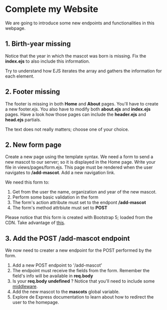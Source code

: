 # Complete my Website 

We are going to introduce some new endpoints and functionalities in this webpage.

## 1. Birth-year missing

Notice that the year in which the mascot was born is missing.
Fix the **index.ejs** to also include this information. 

Try to understand how EJS iterates the array and gathers the information for each element.

## 2. Footer missing

The footer is missing in both __Home__ and __About__ pages. You'll have to create a new footer.ejs. You also have to modify both __about.ejs__ and __index.ejs__ pages. Have a look how those pages can include the __header.ejs__ and __head.ejs__ partials.

The text does not really matters; choose one of your choice.

## 2. New form page

Create a new page using the template syntax. We need a form to send a new mascot to our server; so it is displayed in the Home page. Write your file in views/pages/form.ejs. This page must be rendered when the user navigates to **/add-mascot**. Add a new navigation link.

We need this form to:

1. Get from the user the name, organization and year of the new mascot.
2. Perform some basic validation in the form
3. The form's action attribute must set to the endpont **/add-mascot**
4. The form's method attrbiute must set to **POST**

Please notice that this form is created with Bootstrap 5; loaded from the CDN. Take advantage of [this](https://getbootstrap.com/docs/5.0/forms/overview/).

## 3. Add the POST /add-mascot endpoint

We now need to creater a new endpoint for the POST performed by the form.

1. Add a new POST endpoint to '/add-mascot'
2. The endpoint must receive the fields from the form. Remember the field's info will be available in **req.body**
3. Is your **req.body** __undefined__ ? Notice that you'll need to include some [middleware](https://www.geeksforgeeks.org/express-js-express-urlencoded-function/).
4. Add the new mascot to the **mascots** global variable.
5. Explore de Express documentation to learn about how to redirect the user to the homepage.
